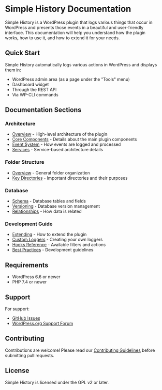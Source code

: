 # Simple History Documentation

Simple History is a WordPress plugin that logs various things that occur in WordPress and presents those events in a beautiful and user-friendly interface. This documentation will help you understand how the plugin works, how to use it, and how to extend it for your needs.

## Quick Start

Simple History automatically logs various actions in WordPress and displays them in:
- WordPress admin area (as a page under the "Tools" menu)
- Dashboard widget
- Through the REST API
- Via WP-CLI commands

## Documentation Sections

### Architecture
- [Overview](architecture/overview.md) - High-level architecture of the plugin
- [Core Components](architecture/core-components.md) - Details about the main plugin components
- [Event System](architecture/event-system.md) - How events are logged and processed
- [Services](architecture/services.md) - Service-based architecture details

### Folder Structure
- [Overview](folder-structure/overview.md) - General folder organization
- [Key Directories](folder-structure/key-directories.md) - Important directories and their purposes

### Database
- [Schema](database/schema.md) - Database tables and fields
- [Versioning](database/versioning.md) - Database version management
- [Relationships](database/relationships.md) - How data is related

### Development Guide
- [Extending](development/extending.md) - How to extend the plugin
- [Custom Loggers](development/custom-loggers.md) - Creating your own loggers
- [Hooks Reference](development/hooks-reference.md) - Available filters and actions
- [Best Practices](development/best-practices.md) - Development guidelines

## Requirements

- WordPress 6.6 or newer
- PHP 7.4 or newer

## Support

For support:
- [GitHub Issues](https://github.com/bonny/WordPress-Simple-History/issues)
- [WordPress.org Support Forum](https://wordpress.org/support/plugin/simple-history/)

## Contributing

Contributions are welcome! Please read our [Contributing Guidelines](../CONTRIBUTING.md) before submitting pull requests.

## License

Simple History is licensed under the GPL v2 or later. 